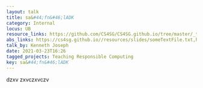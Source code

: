 ```yaml
---
layout: talk
title: sa&#44;fn&#46;lADK
category: Internal
locus: UB
resource_links: https://github.com/CS4SG/CS4SG.github.io/tree/master/_talks
abs_links: https://cs4sg.github.io//resources/slides/someTextFile.txt,https://cs4sg.github.io//resources/slides/WE20-winikus.pptx
talk_by: Kenneth Joseph
date: 2021-03-23T16:26
tagged_projects: Teaching Responsible Computing
key: sa&#44;fn&#46;lADK
---
```


dzxv zxvczxvczv